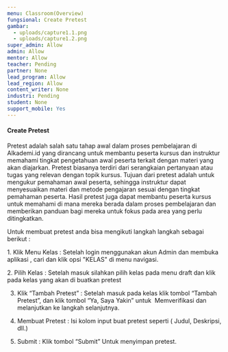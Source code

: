 ```yaml
---
menu: Classroom(Overview)
fungsional: Create Pretest
gambar:
  - uploads/capture1.1.png
  - uploads/capture1.2.png
super_admin: Allow
admin: Allow
mentor: Allow
teacher: Pending
partner: None
lead_program: Allow
lead_region: Allow
content_writer: None
industri: Pending
student: None
support_mobile: Yes
---
```

#### Create Pretest

Pretest adalah salah satu tahap awal dalam proses pembelajaran di Alkademi.id yang dirancang untuk membantu peserta kursus dan instruktur memahami tingkat pengetahuan awal peserta terkait dengan materi yang akan diajarkan. Pretest biasanya terdiri dari serangkaian pertanyaan atau tugas yang relevan dengan topik kursus. Tujuan dari pretest adalah untuk mengukur pemahaman awal peserta, sehingga instruktur dapat menyesuaikan materi dan metode pengajaran sesuai dengan tingkat pemahaman peserta. Hasil pretest juga dapat membantu peserta kursus untuk memahami di mana mereka berada dalam proses pembelajaran dan memberikan panduan bagi mereka untuk fokus pada area yang perlu ditingkatkan. 

Untuk membuat pretest anda bisa mengikuti langkah langkah sebagai berikut : 

1.﻿ Klik Menu Kelas : Setelah login menggunakan akun Admin dan membuka aplikasi , cari dan klik opsi "KELAS" di menu navigasi.

2﻿. Pilih Kelas : Setelah masuk silahkan pilih kelas pada menu draft dan klik pada kelas yang akan di buatkan pretest

3. Klik “Tambah Pretest” : Setelah masuk pada kelas klik tombol “Tambah Pretest”, dan klik tombol “Ya, Saya Yakin” untuk  Memverifikasi dan melanjutkan ke langkah selanjutnya.

4. Membuat Pretest : Isi kolom input buat pretest seperti ( Judul, Deskripsi, dll.)

5. Submit : Klik tombol “Submit” Untuk menyimpan pretest.